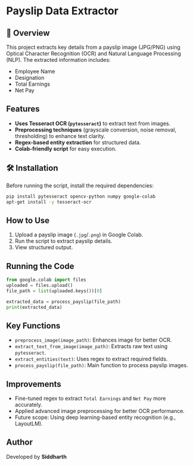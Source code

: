 # Payslip Data Extractor

## 📌 Overview
This project extracts key details from a payslip image (JPG/PNG) using Optical Character Recognition (OCR) and Natural Language Processing (NLP). The extracted information includes:
- Employee Name
- Designation
- Total Earnings
- Net Pay

##  Features
- **Uses Tesseract OCR (`pytesseract`)** to extract text from images.
- **Preprocessing techniques** (grayscale conversion, noise removal, thresholding) to enhance text clarity.
- **Regex-based entity extraction** for structured data.
- **Colab-friendly script** for easy execution.

## 🛠️ Installation
Before running the script, install the required dependencies:
```sh
pip install pytesseract opencv-python numpy google-colab
apt-get install -y tesseract-ocr
```

## How to Use
1. Upload a payslip image (`.jpg`/`.png`) in Google Colab.
2. Run the script to extract payslip details.
3. View structured output.

##  Running the Code
```python
from google.colab import files
uploaded = files.upload()
file_path = list(uploaded.keys())[0]

extracted_data = process_payslip(file_path)
print(extracted_data)
```

## Key Functions
- `preprocess_image(image_path)`: Enhances image for better OCR.
- `extract_text_from_image(image_path)`: Extracts raw text using `pytesseract`.
- `extract_entities(text)`: Uses regex to extract required fields.
- `process_payslip(file_path)`: Main function to process payslip images.

##  Improvements
- Fine-tuned regex to extract `Total Earnings` and `Net Pay` more accurately.
- Applied advanced image preprocessing for better OCR performance.
- Future scope: Using deep learning-based entity recognition (e.g., LayoutLM).

## Author
Developed by **Siddharth**



